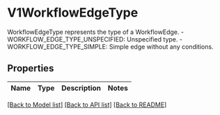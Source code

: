 # V1WorkflowEdgeType

WorkflowEdgeType represents the type of a WorkflowEdge.   - WORKFLOW_EDGE_TYPE_UNSPECIFIED: Unspecified type.  - WORKFLOW_EDGE_TYPE_SIMPLE: Simple edge without any conditions.

## Properties

Name | Type | Description | Notes
------------ | ------------- | ------------- | -------------

[[Back to Model list]](../README.md#documentation-for-models) [[Back to API list]](../README.md#documentation-for-api-endpoints) [[Back to README]](../README.md)


